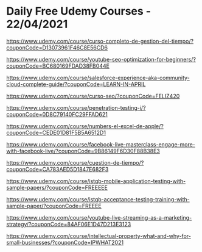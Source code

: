 # Daily Free Udemy Courses - 22/04/2021

https://www.udemy.com/course/curso-completo-de-gestion-del-tiempo/?couponCode=D13073961F46C8E56CD6
https://www.udemy.com/course/youtube-seo-optimization-for-beginners/?couponCode=BC680169FDAD38FB044E
https://www.udemy.com/course/salesforce-experience-aka-community-cloud-complete-guide/?couponCode=LEARN-IN-APRIL
https://www.udemy.com/course/curso-seo/?couponCode=FELIZ420
https://www.udemy.com/course/penetration-testing-i/?couponCode=0D8C79140FC29FFAD621
https://www.udemy.com/course/numbers-el-excel-de-apple/?couponCode=CEDE01D81F5B5A6512D1
https://www.udemy.com/course/facebook-live-masterclass-engage-more-with-facebook-live/?couponCode=9B86149F6D30F88B38E3
https://www.udemy.com/course/cuestion-de-tiempo/?couponCode=CA783AED5D1847E682F3
https://www.udemy.com/course/istqb-mobile-application-testing-with-sample-papers/?couponCode=FREEEEE
https://www.udemy.com/course/istqb-acceptance-testing-training-with-sample-paper/?couponCode=FREEEE
https://www.udemy.com/course/youtube-live-streaming-as-a-marketing-strategy/?couponCode=84AF06E1D47D213E3123
https://www.udemy.com/course/intellectual-property-what-and-why-for-small-businesses/?couponCode=IPWHAT2021
